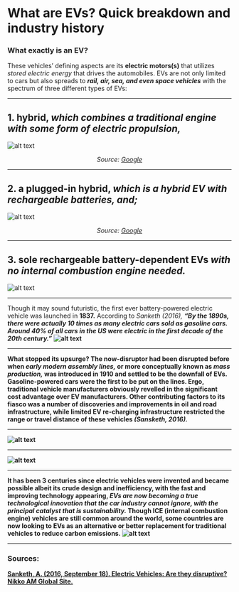 # What are EVs? Quick breakdown and industry history
### What exactly is an EV?
These vehicles’ defining aspects are its **electric motors(s)** that utilizes _stored electric energy_ that drives the automobiles. EVs are not only limited to cars but also spreads to **_rail, air, sea, and even space vehicles_** with the spectrum of three different types of EVs: 

***
## **1. hybrid,** _which combines a traditional engine with some form of electric propulsion,_
![alt text](https://afdc.energy.gov/files/vehicles/hybrid-high-res.jpg) 
<p align="center"><em>Source: <a href = "https://afdc.energy.gov/sp/assets/car_pages/hybrid-f9d22d6d16eeb332f3b765c7ab431e07803163d716d7cb5f5e786230cd556495.jpg">Google </a></em></p>

***
## **2. a plugged-in hybrid,** _which is a hybrid EV with rechargeable batteries, and;_

![alt text](https://www.toyota.com.cn/innovation/environmental_technology/plugin_hybrid/images/plugin_hybrid_img01.jpg)
<p align="center"><em>Source: <a href = "https://www.toyota.com.cn/innovation/environmental_technology/plugin_hybrid/images/plugin_hybrid_img01.jpg">Google </a></em></p>
  
***
## **3. sole rechargeable battery-dependent EVs** _with no internal combustion engine needed._
![alt text](https://9to5mac.com/wp-content/uploads/sites/6/2017/07/catl-e1488341001584.jpg?quality=82&strip=all)


***
Though it may sound futuristic, the first ever battery-powered electric vehicle was launched in **1837.** According to _Sanketh (2016),_ **_“By the 1890s, there were actually 10 times as many electric cars sold as gasoline cars. Around 40% of all cars in the US were electric in the first decade of the 20th century.”_** <b>
![alt text](https://cdn.hswstatic.com/gif/electric-car-age-1200x800.jpg)

***
**What stopped its upsurge?** The now-disruptor had been disrupted before when _early modern assembly lines,_ or more conceptually known as **_mass production,_**
was introduced in **1910** and settled to be the downfall of EVs. Gasoline-powered cars were the first to be put on the lines. Ergo, traditional vehicle manufacturers 
obviously revelled in the significant cost advantage over EV manufacturers. Other contributing factors to its fiasco was a number of discoveries and improvements 
in oil and road infrastructure, while limited EV re-charging infrastructure restricted the range or travel distance of these vehicles _(Sansketh, 2016)._
***
![alt text](https://i.pinimg.com/originals/cb/53/b3/cb53b30d87ec824f82ef386d9646122e.jpg)
***
![alt text](https://images.fineartamerica.com/images-medium-large-5/oil-and-gas-refinery-old-antique-pinhole-style-christian-lagereek.jpg)

***
It has been 3 centuries since electric vehicles were invented and became possible albeit its crude design and inefficiency, with the fast and improving technology
appearing, _EVs are now becoming a true technological innovation that the car industry cannot ignore, with the principal catalyst that is **sustainability.**_ 
Though ICE (internal combustion engine) vehicles are still common around the world, some countries are now looking to EVs as an alternative or better replacement 
for traditional vehicles to reduce carbon emissions.
![alt text](https://youmatter.world/app/uploads/sites/2/2018/09/electric-car-eco-friendly-sustainable.jpg)
<br>

***
### Sources:
[Sanketh, A. (2016, September 18). Electric Vehicles: Are they disruptive? Nikko AM Global Site.](https://en.nikkoam.com/articles/2016/09/electric-vehicles-are-they-disruptive)

